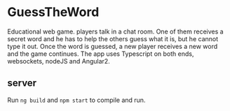# GuessTheWord

Educational web game. players talk in a chat room. One of them receives a secret word and he has to
help the others guess what it is, but he cannot type it out. Once the word is guessed, a new player receives
a new word and the game continues. The app uses Typescript on both ends, websockets, nodeJS and Angular2.

## server
Run `ng build` and `npm start` to compile and run.
